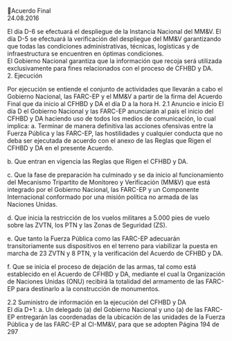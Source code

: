 Acuerdo Final  
24.08.2016  

El día D-6 se efectuará el despliegue de la Instancia Nacional del MM&V. 
El día D-5 se efectuará la verificación del despliegue del MM&V garantizando que todas las condiciones 
administrativas, técnicas, logísticas y de infraestructura se encuentren en óptimas condiciones.  
El Gobierno Nacional garantiza que la información que recoja será utilizada exclusivamente para fines 
relacionados con el proceso de CFHBD y DA.  
2. Ejecución  
 
Por  ejecución  se  entiende  el  conjunto  de  actividades  que  llevarán  a  cabo  el  Gobierno  Nacional,  las 
FARC-EP y el MM&V a partir de la firma del Acuerdo Final que da inicio al CFHBD y DA el día D a la hora 
H. 
2.1 Anuncio e inicio 
El día D el Gobierno Nacional y las FARC-EP anunciarán al país el inicio del CFHBD y DA haciendo uso 
de todos los medios de comunicación, lo cual implica: 
a. Terminar  de  manera  definitiva  las  acciones  ofensivas  entre  la  Fuerza  Pública  y  las  FARC-EP,  las 
hostilidades y cualquier conducta que no deba ser ejecutada de acuerdo con el anexo de las Reglas 
que Rigen el CFHBD y DA en el presente Acuerdo. 
 
b. Que entran en vigencia las Reglas que Rigen el CFHBD y DA. 
 
c. Que la fase de preparación ha culminado y se da inicio al funcionamiento del Mecanismo Tripartito 
de Monitoreo y Verificación (MM&V) que está integrado por el Gobierno Nacional, las FARC-EP y 
un  Componente  Internacional  conformado  por  una  misión  política  no  armada  de  las  Naciones 
Unidas.  
 
d. Que inicia la restricción de los vuelos militares a 5.000 pies de vuelo sobre las ZVTN, los PTN y las 
Zonas de Seguridad (ZS). 
 
e. Que tanto la Fuerza Pública como las FARC-EP adecuarán transitoriamente sus dispositivos en el 
terreno para viabilizar la puesta en marcha de 23 ZVTN y 8 PTN, y la verificación del Acuerdo de 
CFHBD y DA. 
 
f. Que se inicia el proceso de dejación de las armas, tal como está establecido  en el Acuerdo de 
CFHBD y DA, mediante el cual la Organización de Naciones Unidas (ONU) recibirá la totalidad del 
armamento de las FARC-EP para destinarlo a la construcción de monumentos. 
 
2.2 Suministro de información en la ejecución del CFHBD y DA  
El día D+1: 
a. Un delegado (a) del Gobierno Nacional y uno (a) de las FARC-EP entregarán las coordenadas de la 
ubicación de las unidades de la Fuerza Pública y de las FARC-EP al CI-MM&V, para que se adopten 
Página 194 de 297 
 

